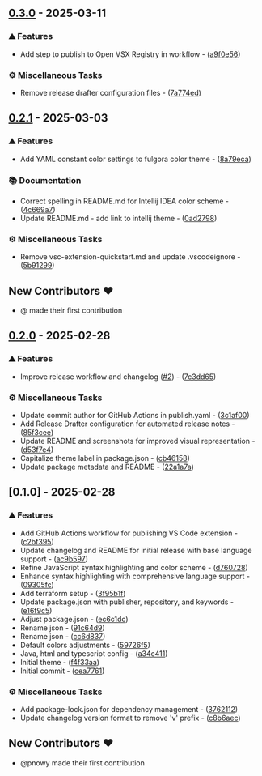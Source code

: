 ## [0.3.0](https://github.com/pnowy/fulgora/compare/v0.2.1..v0.3.0) - 2025-03-11

### ⛰️  Features

- Add step to publish to Open VSX Registry in workflow - ([a9f0e56](https://github.com/pnowy/fulgora/commit/a9f0e56dba32aa99994e658c1ab178f51d70b12f))

### ⚙️ Miscellaneous Tasks

- Remove release drafter configuration files - ([7a774ed](https://github.com/pnowy/fulgora/commit/7a774ed6c2713a8af983efce894d3604ad208713))


## [0.2.1](https://github.com/pnowy/fulgora/compare/v0.2.0..v0.2.1) - 2025-03-03

### ⛰️  Features

- Add YAML constant color settings to fulgora color theme - ([8a79eca](https://github.com/pnowy/fulgora/commit/8a79eca5ad7766d06ef5cc2f76cd99492c04f5ce))

### 📚 Documentation

- Correct spelling in README.md for Intellij IDEA color scheme - ([4c669a7](https://github.com/pnowy/fulgora/commit/4c669a72d8364d6f88a87d8c3c42c2b2737d7706))
- Update README.md - add link to intellij theme - ([0ad2798](https://github.com/pnowy/fulgora/commit/0ad279866d43e9c4a0e24fd4f66fd7be60582ded))

### ⚙️ Miscellaneous Tasks

- Remove vsc-extension-quickstart.md and update .vscodeignore - ([5b91299](https://github.com/pnowy/fulgora/commit/5b91299336b8286d80079776ca426dbdca421e69))

## New Contributors ❤️

* @ made their first contribution

## [0.2.0](https://github.com/pnowy/fulgora/compare/0.1.0..v0.2.0) - 2025-02-28

### ⛰️  Features

- Improve release workflow and changelog ([#2](https://github.com/orhun/git-cliff/issues/2)) - ([7c3dd65](https://github.com/pnowy/fulgora/commit/7c3dd659d7fe4dc80d07b6ef261be933e29ec52b))

### ⚙️ Miscellaneous Tasks

- Update commit author for GitHub Actions in publish.yaml - ([3c1af00](https://github.com/pnowy/fulgora/commit/3c1af0027db6a64b643c6bf35b2e0c8981c24af9))
- Add Release Drafter configuration for automated release notes - ([85f3cee](https://github.com/pnowy/fulgora/commit/85f3ceeb46795fcf6c7d751f384e19bb7ae741e0))
- Update README and screenshots for improved visual representation - ([d53f7e4](https://github.com/pnowy/fulgora/commit/d53f7e425bb48880a2c6073313b1b23855043e5a))
- Capitalize theme label in package.json - ([cb46158](https://github.com/pnowy/fulgora/commit/cb4615889acaa0f8851ffa7efbf07d4ae46f2bea))
- Update package metadata and README - ([22a1a7a](https://github.com/pnowy/fulgora/commit/22a1a7a8c0584489cf717cd1d43265df046c5341))


## [0.1.0] - 2025-02-28

### ⛰️  Features

- Add GitHub Actions workflow for publishing VS Code extension - ([c2bf395](https://github.com/pnowy/fulgora/commit/c2bf395b7ad774cd13de0583b99ae2477c79ffa6))
- Update changelog and README for initial release with base language support - ([ac9b597](https://github.com/pnowy/fulgora/commit/ac9b597d7741cedc800eb6a949cfc43018ebba20))
- Refine JavaScript syntax highlighting and color scheme - ([d760728](https://github.com/pnowy/fulgora/commit/d7607289561c1e21a971fd660771b8983367705e))
- Enhance syntax highlighting with comprehensive language support - ([09305fc](https://github.com/pnowy/fulgora/commit/09305fc0af322a62f8998c55a9bbca4293fd9297))
- Add terraform setup - ([3f95b1f](https://github.com/pnowy/fulgora/commit/3f95b1fdfadd36639d5460032a4cd3d4b4c673ca))
- Update package.json with publisher, repository, and keywords - ([e16f9c5](https://github.com/pnowy/fulgora/commit/e16f9c5e56af82997f9df8a07799269485ab29eb))
- Adjust package.json - ([ec6c1dc](https://github.com/pnowy/fulgora/commit/ec6c1dcc339249e81a8cc3f8359b8ca7f945045a))
- Rename json - ([91c64d9](https://github.com/pnowy/fulgora/commit/91c64d9a5db4a26c734ad518deee8f5357034e12))
- Rename json - ([cc6d837](https://github.com/pnowy/fulgora/commit/cc6d8379f2fd575650515d4a97340fe4cd220b9b))
- Default colors adjustments - ([59726f5](https://github.com/pnowy/fulgora/commit/59726f59384badc56635d6b0395bb8b75a416960))
- Java, html and typescript config - ([a34c411](https://github.com/pnowy/fulgora/commit/a34c411c7ad7d043328e71948dbd35c776a3f3ae))
- Initial theme - ([f4f33aa](https://github.com/pnowy/fulgora/commit/f4f33aa0bc226b0b2e1c801296be6f4e663d4ef9))
- Initial commit - ([cea7761](https://github.com/pnowy/fulgora/commit/cea7761e4b697176ecd896c8aba8653f5e39f998))

### ⚙️ Miscellaneous Tasks

- Add package-lock.json for dependency management - ([3762112](https://github.com/pnowy/fulgora/commit/3762112c37dc68d17c6724f82c1e1679143e90e8))
- Update changelog version format to remove 'v' prefix - ([c8b6aec](https://github.com/pnowy/fulgora/commit/c8b6aec5864b9ffa180773c98b0bbfd576014ce3))

## New Contributors ❤️

* @pnowy made their first contribution

<!-- generated by git-cliff -->
